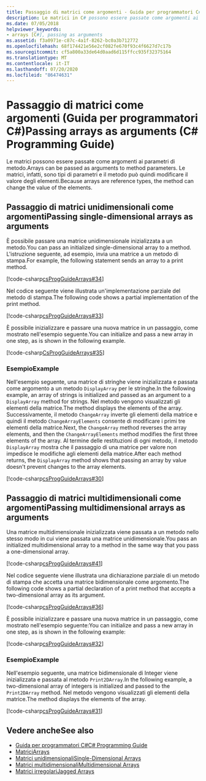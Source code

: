 ```yaml
---
title: Passaggio di matrici come argomenti - Guida per programmatori C#
description: Le matrici in C# possono essere passate come argomenti ai parametri del metodo. Le matrici, infatti, sono tipi di parametri e il metodo può quindi modificare il valore degli elementi.
ms.date: 07/05/2018
helpviewer_keywords:
- arrays [C#], passing as arguments
ms.assetid: f3a0971e-c87c-4a1f-8262-bc0a3b712772
ms.openlocfilehash: 68f174421e56e2cf082fe670f93c4f6627d7c17b
ms.sourcegitcommit: cf5a800a33de64d0aad6d115ffcc935f32375164
ms.translationtype: MT
ms.contentlocale: it-IT
ms.lasthandoff: 07/20/2020
ms.locfileid: "86474631"
---
```

# <a name="passing-arrays-as-arguments-c-programming-guide"></a><span data-ttu-id="050ef-104">Passaggio di matrici come argomenti (Guida per programmatori C#)</span><span class="sxs-lookup"><span data-stu-id="050ef-104">Passing arrays as arguments (C# Programming Guide)</span></span>

<span data-ttu-id="050ef-105">Le matrici possono essere passate come argomenti ai parametri di metodo.</span><span class="sxs-lookup"><span data-stu-id="050ef-105">Arrays can be passed as arguments to method parameters.</span></span> <span data-ttu-id="050ef-106">Le matrici, infatti, sono tipi di parametri e il metodo può quindi modificare il valore degli elementi.</span><span class="sxs-lookup"><span data-stu-id="050ef-106">Because arrays are reference types, the method can change the value of the elements.</span></span>

## <a name="passing-single-dimensional-arrays-as-arguments"></a><span data-ttu-id="050ef-107">Passaggio di matrici unidimensionali come argomenti</span><span class="sxs-lookup"><span data-stu-id="050ef-107">Passing single-dimensional arrays as arguments</span></span>

<span data-ttu-id="050ef-108">È possibile passare una matrice unidimensionale inizializzata a un metodo.</span><span class="sxs-lookup"><span data-stu-id="050ef-108">You can pass an initialized single-dimensional array to a method.</span></span> <span data-ttu-id="050ef-109">L'istruzione seguente, ad esempio, invia una matrice a un metodo di stampa.</span><span class="sxs-lookup"><span data-stu-id="050ef-109">For example, the following statement sends an array to a print method.</span></span>

[!code-csharp[csProgGuideArrays#34](~/samples/snippets/csharp/VS_Snippets_VBCSharp/csProgGuideArrays/CS/Arrays.cs#34)]

<span data-ttu-id="050ef-110">Nel codice seguente viene illustrata un'implementazione parziale del metodo di stampa.</span><span class="sxs-lookup"><span data-stu-id="050ef-110">The following code shows a partial implementation of the print method.</span></span>

[!code-csharp[csProgGuideArrays#33](~/samples/snippets/csharp/VS_Snippets_VBCSharp/csProgGuideArrays/CS/Arrays.cs#33)]

<span data-ttu-id="050ef-111">È possibile inizializzare e passare una nuova matrice in un passaggio, come mostrato nell'esempio seguente.</span><span class="sxs-lookup"><span data-stu-id="050ef-111">You can initialize and pass a new array in one step, as is shown in the following example.</span></span>

[!code-csharp[CsProgGuideArrays#35](~/samples/snippets/csharp/VS_Snippets_VBCSharp/csProgGuideArrays/CS/Arrays.cs#35)]

### <a name="example"></a><span data-ttu-id="050ef-112">Esempio</span><span class="sxs-lookup"><span data-stu-id="050ef-112">Example</span></span>

<span data-ttu-id="050ef-113">Nell'esempio seguente, una matrice di stringhe viene inizializzata e passata come argomento a un metodo `DisplayArray` per le stringhe.</span><span class="sxs-lookup"><span data-stu-id="050ef-113">In the following example, an array of strings is initialized and passed as an argument to a `DisplayArray` method for strings.</span></span> <span data-ttu-id="050ef-114">Nel metodo vengono visualizzati gli elementi della matrice.</span><span class="sxs-lookup"><span data-stu-id="050ef-114">The method displays the elements of the array.</span></span> <span data-ttu-id="050ef-115">Successivamente, il metodo `ChangeArray` inverte gli elementi della matrice e quindi il metodo `ChangeArrayElements` consente di modificare i primi tre elementi della matrice.</span><span class="sxs-lookup"><span data-stu-id="050ef-115">Next, the `ChangeArray` method reverses the array elements, and then the `ChangeArrayElements` method modifies the first three elements of the array.</span></span> <span data-ttu-id="050ef-116">Al termine delle restituzioni di ogni metodo, il metodo `DisplayArray` mostra che il passaggio di una matrice per valore non impedisce le modifiche agli elementi della matrice.</span><span class="sxs-lookup"><span data-stu-id="050ef-116">After each method returns, the `DisplayArray` method shows that passing an array by value doesn't prevent changes to the array elements.</span></span>

[!code-csharp[csProgGuideArrays#30](~/samples/snippets/csharp/VS_Snippets_VBCSharp/csProgGuideArrays/CS/ArrayExample.cs)]

## <a name="passing-multidimensional-arrays-as-arguments"></a><span data-ttu-id="050ef-117">Passaggio di matrici multidimensionali come argomenti</span><span class="sxs-lookup"><span data-stu-id="050ef-117">Passing multidimensional arrays as arguments</span></span>

<span data-ttu-id="050ef-118">Una matrice multidimensionale inizializzata viene passata a un metodo nello stesso modo in cui viene passata una matrice unidimensionale.</span><span class="sxs-lookup"><span data-stu-id="050ef-118">You pass an initialized multidimensional array to a method in the same way that you pass a one-dimensional array.</span></span>

[!code-csharp[csProgGuideArrays#41](~/samples/snippets/csharp/VS_Snippets_VBCSharp/csProgGuideArrays/CS/Arrays.cs#41)]

<span data-ttu-id="050ef-119">Nel codice seguente viene illustrata una dichiarazione parziale di un metodo di stampa che accetta una matrice bidimensionale come argomento.</span><span class="sxs-lookup"><span data-stu-id="050ef-119">The following code shows a partial declaration of a print method that accepts a two-dimensional array as its argument.</span></span>

[!code-csharp[csProgGuideArrays#36](~/samples/snippets/csharp/VS_Snippets_VBCSharp/csProgGuideArrays/CS/Arrays.cs#36)]

<span data-ttu-id="050ef-120">È possibile inizializzare e passare una nuova matrice in un passaggio, come mostrato nell'esempio seguente:</span><span class="sxs-lookup"><span data-stu-id="050ef-120">You can initialize and pass a new array in one step, as is shown in the following example:</span></span>

[!code-csharp[csProgGuideArrays#32](~/samples/snippets/csharp/VS_Snippets_VBCSharp/csProgGuideArrays/CS/Arrays.cs#32)]

### <a name="example"></a><span data-ttu-id="050ef-121">Esempio</span><span class="sxs-lookup"><span data-stu-id="050ef-121">Example</span></span>

<span data-ttu-id="050ef-122">Nell'esempio seguente, una matrice bidimensionale di Integer viene inizializzata e passata al metodo `Print2DArray`.</span><span class="sxs-lookup"><span data-stu-id="050ef-122">In the following example, a two-dimensional array of integers is initialized and passed to the `Print2DArray` method.</span></span> <span data-ttu-id="050ef-123">Nel metodo vengono visualizzati gli elementi della matrice.</span><span class="sxs-lookup"><span data-stu-id="050ef-123">The method displays the elements of the array.</span></span>

[!code-csharp[csProgGuideArrays#31](~/samples/snippets/csharp/VS_Snippets_VBCSharp/csProgGuideArrays/CS/Arrays.cs#31)]

## <a name="see-also"></a><span data-ttu-id="050ef-124">Vedere anche</span><span class="sxs-lookup"><span data-stu-id="050ef-124">See also</span></span>

- [<span data-ttu-id="050ef-125">Guida per programmatori C#</span><span class="sxs-lookup"><span data-stu-id="050ef-125">C# Programming Guide</span></span>](../index.md)
- [<span data-ttu-id="050ef-126">Matrici</span><span class="sxs-lookup"><span data-stu-id="050ef-126">Arrays</span></span>](index.md)
- [<span data-ttu-id="050ef-127">Matrici unidimensionali</span><span class="sxs-lookup"><span data-stu-id="050ef-127">Single-Dimensional Arrays</span></span>](single-dimensional-arrays.md)
- [<span data-ttu-id="050ef-128">Matrici multidimensionali</span><span class="sxs-lookup"><span data-stu-id="050ef-128">Multidimensional Arrays</span></span>](multidimensional-arrays.md)
- [<span data-ttu-id="050ef-129">Matrici irregolari</span><span class="sxs-lookup"><span data-stu-id="050ef-129">Jagged Arrays</span></span>](jagged-arrays.md)
